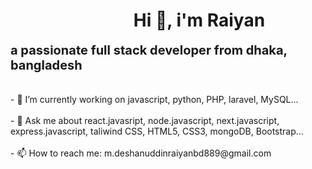 <h1 style="text-align: center; margin-left:100px;">Hi 👋, i'm Raiyan</h1>
<b style="text-align: center; font-size:20px; margin-left:100px:">a passionate full stack developer from dhaka, bangladesh</b>
<br>
<br><br>
- 🔭 I’m currently working on javascript, python, PHP, laravel, MySQL...
<br>
<br>
- 💬 Ask me about react.javasript, node.javascript, next.javascript, express.javascript, taliwind CSS, HTML5, CSS3, mongoDB, Bootstrap...
<br>
<br>
- 📫 How to reach me: m.deshanuddinraiyanbd889@gmail.com


